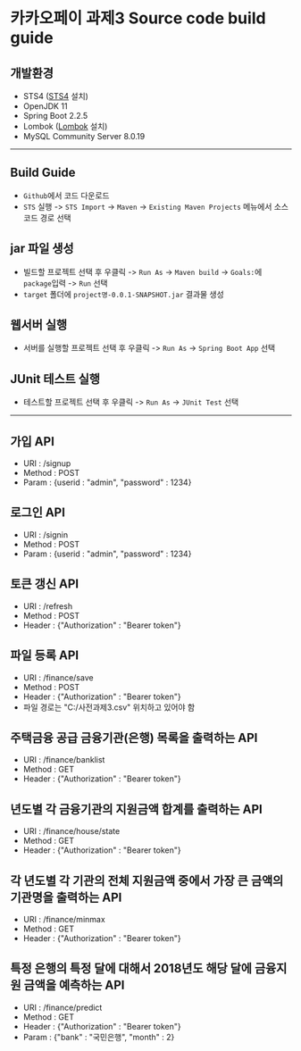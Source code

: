 # **카카오페이 과제3 Source code build guide**

## 개발환경
* STS4 ([STS4](https://spring.io/tools) 설치)
* OpenJDK 11
* Spring Boot 2.2.5
* Lombok ([Lombok](https://projectlombok.org/download) 설치)
* MySQL Community Server 8.0.19

---

## Build Guide
* `Github`에서 코드 다운로드
* `STS` 실행 -> `STS Import` -> `Maven` -> `Existing Maven Projects` 메뉴에서 소스 코드 경로 선택

## jar 파일 생성
* 빌드할 프로젝트 선택 후 우클릭 -> `Run As` -> `Maven build` -> `Goals:`에 `package`입력 -> `Run` 선택
* `target` 폴더에 `project명-0.0.1-SNAPSHOT.jar` 결과물 생성

## 웹서버 실행
* 서버를 실행할 프로젝트 선택 후 우클릭 -> `Run As` -> `Spring Boot App` 선택

## JUnit 테스트 실행
* 테스트할 프로젝트 선택 후 우클릭 -> `Run As` -> `JUnit Test` 선택

---

## 가입 API
* URI : /signup
* Method : POST
* Param : {userid : "admin", "password" : 1234}

## 로그인 API
* URI : /signin
* Method : POST
* Param : {userid : "admin", "password" : 1234}

## 토큰 갱신 API
* URI : /refresh
* Method : POST
* Header : {"Authorization" : "Bearer token"}

## 파일 등록 API
* URI : /finance/save
* Method : POST
* Header : {"Authorization" : "Bearer token"}
* 파일 경로는 "C:/사전과제3.csv" 위치하고 있어야 함

## 주택금융 공급 금융기관(은행) 목록을 출력하는 API
* URI : /finance/banklist
* Method : GET
* Header : {"Authorization" : "Bearer token"}

## 년도별 각 금융기관의 지원금액 합계를 출력하는 API
* URI : /finance/house/state
* Method : GET
* Header : {"Authorization" : "Bearer token"}

## 각 년도별 각 기관의 전체 지원금액 중에서 가장 큰 금액의 기관명을 출력하는 API
* URI : /finance/minmax
* Method : GET
* Header : {"Authorization" : "Bearer token"}

## 특정 은행의 특정 달에 대해서 2018년도 해당 달에 금융지원 금액을 예측하는 API
* URI : /finance/predict
* Method : GET
* Header : {"Authorization" : "Bearer token"}
* Param : {"bank" : "국민은행", "month" : 2}
